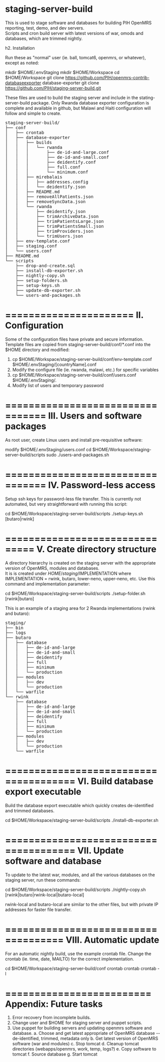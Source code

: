 staging-server-build
====================
This is used to stage software and databases for building PIH OpenMRS reporting, test, demo, and dev servers.  
Scripts and cron build server with latest versions of war, omods and databases, which are trimmed nightly.

h2. Installation

Run these as "normal" user (ie. ball, tomcat6, openmrs, or whatever), except as noted:

mkdir $HOME/.envStaging
mkdir $HOME/Workspace
cd $HOME/Workspace
git clone https://github.com/PIH/openmrs-contrib-databaseexporter database-exporter
git clone https://github.com/PIH/staging-server-build.git

These files are used to build the staging server and include in the stating-server-build package.  Only Rwanda 
database exporter configuration is complete and available in github, but Malawi and Haiti configuration will 
follow and simple to create.

<pre>
staging-server-build/
├── conf
│   ├── crontab
│   ├── database-exporter
│   │   ├── builds
│   │   │   └── rwanda
│   │   │       ├── de-id-and-large.conf
│   │   │       ├── de-id-and-small.conf
│   │   │       ├── deidentify.conf
│   │   │       ├── full.conf
│   │   │       └── minimum.conf
│   │   ├── mirebalais
│   │   │   ├── addresses.config
│   │   │   └── deidentify.json
│   │   ├── README.md
│   │   ├── removeAllPatients.json
│   │   ├── removeSyncData.json
│   │   └── rwanda
│   │       ├── deidentify.json
│   │       ├── trimArchiveData.json
│   │       ├── trimPatientsLarge.json
│   │       ├── trimPatientsSmall.json
│   │       ├── trimProviders.json
│   │       └── trimUsers.json
│   ├── env-template.conf
│   ├── staging.conf
│   └── users.conf
├── README.md
└── scripts
    ├── drop-and-create.sql
    ├── install-db-exporter.sh
    ├── nightly-copy.sh
    ├── setup-folders.sh
    ├── setup-keys.sh
    ├── update-db-exporter.sh
    └── users-and-packages.sh
</pre>

======================
II. Configuration  
======================

Some of the configuration files have private and secure information.  Template files are copied from
staging-server-build/conf/*.conf into the $HOME directory and modified:

1. cp $HOME/Workspace/staging-server-build/conf/env-template.conf $HOME/.envStaging/[countryName].conf
2. Modify the configure file (ie. rwanda, malawi, etc.) for specific variables
3. cp $HOME/Workspace/staging-server-build/conf/users.conf $HOME/.envStaging/.
4. Modify list of users and temporary password

=================================
III. Users and software packages
=================================
As root user, create Linux users and install pre-requisitive software:

modify $HOME/.envStaging/users.conf
cd $HOME/Workspace/staging-server-build/scripts
sudo ./users-and-packages.sh

=================================
IV. Password-less access
=================================
Setup ssh keys for password-less file transfer.  This is currently not automated, but very straightforward with running this script:

cd $HOME/Workspace/staging-server-build/scripts
./setup-keys.sh [butaro|rwink]

===============================
V. Create directory structure
===============================
A directory hierarchy is created on the staging server with the appropriate version of OpenMRS, modules and databases.  
It is is created under $HOME/staging/$IMPLEMENTATION where IMPLEMENTATION = rwink, butaro, lower-neno, upper-neno, etc.
Use this command and implementation parameter:  

cd $HOME/Workspace/staging-server-build/scripts
./setup-folder.sh [rwink|butaro]

This is an example of a staging area for 2 Rwanda implementations (rwink and butaro):

<pre>
staging/
├── bin
├── logs
├── butaro
│   ├── database
│   │   ├── de-id-and-large
│   │   ├── de-id-and-small
│   │   ├── deidentify
│   │   ├── full
│   │   ├── minimum
│   │   └── production
│   ├── modules
│   │   ├── dev
│   │   └── production
│   └── warfile
└── rwink
    ├── database
    │   ├── de-id-and-large
    │   ├── de-id-and-small
    │   ├── deidentify
    │   ├── full
    │   ├── minimum
    │   └── production
    ├── modules
    │   ├── dev
    │   └── production
    └── warfile
</pre>

======================================
VI. Build database export executable
======================================
Build the database export executable which quickly creates de-identified and trimmed databases.

cd $HOME/Workspace/staging-server-build/scripts
./install-db-exporter.sh

======================================
VII.  Update software and database 
======================================
To update to the latest war, modules, and all the various databases on the staging server, run these commands:

cd $HOME/Workspace/staging-server-build/scripts
./nightly-copy.sh [rwink|butaro|rwink-local|butaro-local]

rwink-local and butaro-local are similar to the other files, but with private IP addresses for faster file transfer.

====================================
VIII.  Automatic update
====================================
For an automatic nightly build, use the example crontab file.  Change the crontab (ie. time, date, MAILTO) for 
the correct implementation.

cd $HOME/Workspace/staging-server-build/conf
crontab crontab
crontab -l


=========================
Appendix:  Future tasks
=========================
1. Error recovery from incomplete builds.
2. Change user and $HOME for staging server and puppet scripts.
3. Use puppet for building servers and updating openmrs software and database.
  a. Choose and get latest appropriate of OpenMRS database -- de-identified, trimmed, metadata only
  b. Get latest version of OpenMRS software (war and modules)
  c. Stop tomcat 
  d. Cleanup tomcat directories (webapps/openmrs, work, temp, logs?)
  e. Copy software to tomcat
  f. Source database
  g. Start tomcat 
